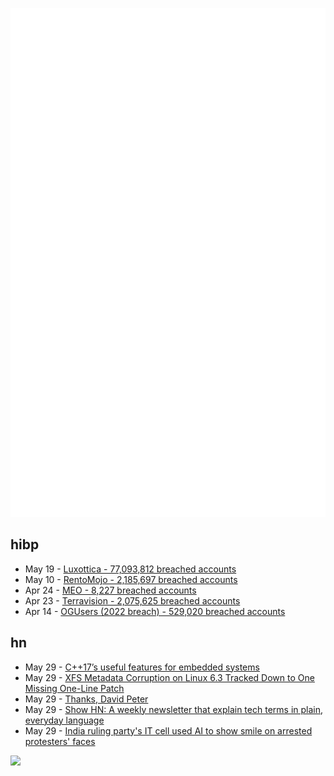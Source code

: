 ![Metrics](https://raw.githubusercontent.com/phixion/phixion/master/metrics.svg)

## hibp

<!--
for https://github.com/phixion/phixion/blob/main/.github/workflows/feeds.yml
-->
<!--START_SECTION:haveibeenpwnd-->
- May 19 - [Luxottica - 77,093,812 breached accounts](https://haveibeenpwned.com/PwnedWebsites#Luxottica)
- May 10 - [RentoMojo - 2,185,697 breached accounts](https://haveibeenpwned.com/PwnedWebsites#RentoMojo)
- Apr 24 - [MEO - 8,227 breached accounts](https://haveibeenpwned.com/PwnedWebsites#MEO)
- Apr 23 - [Terravision - 2,075,625 breached accounts](https://haveibeenpwned.com/PwnedWebsites#Terravision)
- Apr 14 - [OGUsers (2022 breach) - 529,020 breached accounts](https://haveibeenpwned.com/PwnedWebsites#OGUsers2022)
<!--END_SECTION:haveibeenpwnd-->

## hn

<!--
for https://github.com/phixion/phixion/blob/main/.github/workflows/feeds.yml
-->
<!--START_SECTION:hn-->
- May 29 - [C++17’s useful features for embedded systems](https://interrupt.memfault.com/blog/cpp-17-for-embedded)
- May 29 - [XFS Metadata Corruption on Linux 6.3 Tracked Down to One Missing One-Line Patch](https://www.phoronix.com/news/XFS-Patch-For-Linux-6.3)
- May 29 - [Thanks, David Peter](https://duncanlock.net/blog/2023/05/28/thanks-david-peter/)
- May 29 - [Show HN: A weekly newsletter that explain tech terms in plain, everyday language](https://codictionary.com/)
- May 29 - [India ruling party&#x27;s IT cell used AI to show smile on arrested protesters&#x27; faces](https://www.altnews.in/wrestlers-detained-in-delhi-ai-image-of-smiling-vinesh-sangeeta-phogat-viral/)
<!--END_SECTION:hn-->

<!--
for https://yhype.me
-->
![](https://hit.yhype.me/github/profile?user_id=13013670)

